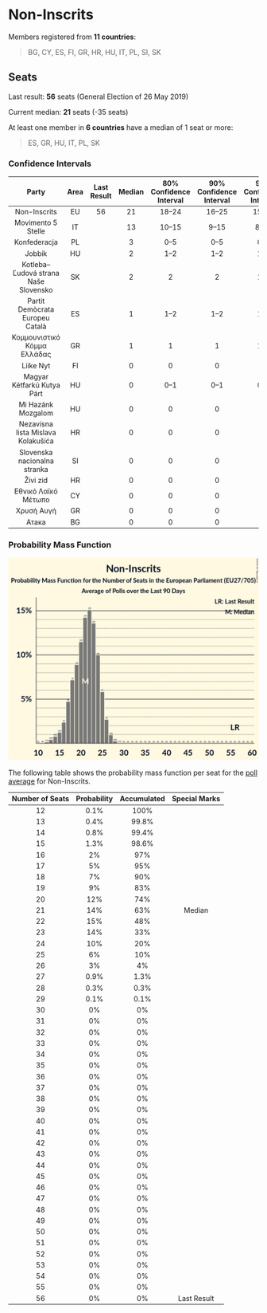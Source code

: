 # Non-Inscrits

Members registered from **11 countries**:

> BG, CY, ES, FI, GR, HR, HU, IT, PL, SI, SK

## Seats

Last result: **56** seats (General Election of 26 May 2019)

Current median: **21** seats (-35 seats)

At least one member in **6 countries** have a median of 1 seat or more:

> ES, GR, HU, IT, PL, SK

### Confidence Intervals

| Party | Area | Last Result | Median | 80% Confidence Interval | 90% Confidence Interval | 95% Confidence Interval | 99% Confidence Interval |
|:-----:|:----:|:-----------:|:------:|:-----------------------:|:-----------------------:|:-----------------------:|:-----------------------:|
| Non-Inscrits | EU | 56 | 21 | 18–24 | 16–25 | 15–26 | 13–27 |
| Movimento 5 Stelle | IT | | 13 | 10–15 | 9–15 | 8–16 | 7–17 |
| Konfederacja | PL | | 3 | 0–5 | 0–5 | 0–5 | 0–6 |
| Jobbik | HU | | 2 | 1–2 | 1–2 | 1–3 | 1–3 |
| Kotleba–Ľudová strana Naše Slovensko | SK | | 2 | 2 | 2 | 1–2 | 1–3 |
| Partit Demòcrata Europeu Català | ES | | 1 | 1–2 | 1–2 | 1–2 | 0–2 |
| Κομμουνιστικό Κόμμα Ελλάδας | GR | | 1 | 1 | 1 | 1–2 | 1–2 |
| Liike Nyt | FI | | 0 | 0 | 0 | 0 | 0 |
| Magyar Kétfarkú Kutya Párt | HU | | 0 | 0–1 | 0–1 | 0–1 | 0–1 |
| Mi Hazánk Mozgalom | HU | | 0 | 0 | 0 | 0 | 0–1 |
| Nezavisna lista Mislava Kolakušića | HR | | 0 | 0 | 0 | 0 | 0 |
| Slovenska nacionalna stranka | SI | | 0 | 0 | 0 | 0 | 0 |
| Živi zid | HR | | 0 | 0 | 0 | 0 | 0 |
| Εθνικό Λαϊκό Μέτωπο | CY | | 0 | 0 | 0 | 0 | 0 |
| Χρυσή Αυγή | GR | | 0 | 0 | 0 | 0 | 0 |
| Атака | BG | | 0 | 0 | 0 | 0 | 0 |

### Probability Mass Function

![Graph with seats probability mass function not yet produced](average-2020-02-29-seats-pmf-non-inscrits.png "Seats Probability Mass Function")

The following table shows the probability mass function per seat for the [poll average](average-2020-02-29.html) for Non-Inscrits.

| Number of Seats | Probability | Accumulated | Special Marks |
|:---------------:|:-----------:|:-----------:|:-------------:|
| 12 | 0.1% | 100% |  |
| 13 | 0.4% | 99.8% |  |
| 14 | 0.8% | 99.4% |  |
| 15 | 1.3% | 98.6% |  |
| 16 | 2% | 97% |  |
| 17 | 5% | 95% |  |
| 18 | 7% | 90% |  |
| 19 | 9% | 83% |  |
| 20 | 12% | 74% |  |
| 21 | 14% | 63% | Median |
| 22 | 15% | 48% |  |
| 23 | 14% | 33% |  |
| 24 | 10% | 20% |  |
| 25 | 6% | 10% |  |
| 26 | 3% | 4% |  |
| 27 | 0.9% | 1.3% |  |
| 28 | 0.3% | 0.3% |  |
| 29 | 0.1% | 0.1% |  |
| 30 | 0% | 0% |  |
| 31 | 0% | 0% |  |
| 32 | 0% | 0% |  |
| 33 | 0% | 0% |  |
| 34 | 0% | 0% |  |
| 35 | 0% | 0% |  |
| 36 | 0% | 0% |  |
| 37 | 0% | 0% |  |
| 38 | 0% | 0% |  |
| 39 | 0% | 0% |  |
| 40 | 0% | 0% |  |
| 41 | 0% | 0% |  |
| 42 | 0% | 0% |  |
| 43 | 0% | 0% |  |
| 44 | 0% | 0% |  |
| 45 | 0% | 0% |  |
| 46 | 0% | 0% |  |
| 47 | 0% | 0% |  |
| 48 | 0% | 0% |  |
| 49 | 0% | 0% |  |
| 50 | 0% | 0% |  |
| 51 | 0% | 0% |  |
| 52 | 0% | 0% |  |
| 53 | 0% | 0% |  |
| 54 | 0% | 0% |  |
| 55 | 0% | 0% |  |
| 56 | 0% | 0% | Last Result |


